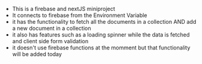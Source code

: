 - This is a firebase and nextJS miniproject
- It connects to firebase from the Environment Variable
- it has the functionality to fetch all the documents in a collection AND add a new document in a collection
- it also has features such as a loading spinner while the data is fetched and client side form validation
- it doesn't use firebase functions at the momment but that functionality will be added today
